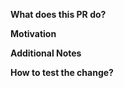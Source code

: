 **What does this PR do?**
<!-- A brief description of the change being made with this pull request. -->

**Motivation**
<!-- What inspired you to submit this pull request? -->

**Additional Notes**
<!-- Anything else we should know when reviewing? -->

**How to test the change?**
<!--
Describe here how the change can be validated.
You are strongly encouraged to provide automated tests for this PR (unit or integration).
If this change cannot be feasibly tested, please explain why,
unless the change does not modify code (e.g. only modifies docs, comments).
-->